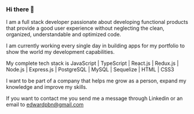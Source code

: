 ### Hi there 👋

I am a full stack developer passionate about developing functional products that provide a good user experience without neglecting the clean, organized, understandable and optimized code.

I am currently working every single day in building apps for my portfolio to show the world my development capabilities.

My complete tech stack is JavaScript | TypeScript | React.js | Redux.js | Node.js | Express.js | PostgreSQL | MySQL | Sequelize | HTML | CSS3

I want to be part of a company that helps me grow as a person, expand my knowledge and improve my skills.

If you want to contact me you send me a message through Linkedin or an email to edwardpbn@gmail.com

<!--
**DiegoAraujoJS/DiegoAraujoJS** is a ✨ _special_ ✨ repository because its `README.md` (this file) appears on your GitHub profile.

Here are some ideas to get you started:

- 🔭 I’m currently working on ...
- 🌱 I’m currently learning ...
- 👯 I’m looking to collaborate on ...
- 🤔 I’m looking for help with ...
- 💬 Ask me about ...
- 📫 How to reach me: ...
- 😄 Pronouns: ...
- ⚡ Fun fact: ...
-->
